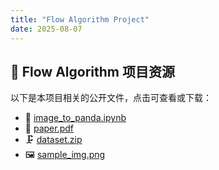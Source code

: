 ```yaml
---
title: "Flow Algorithm Project"
date: 2025-08-07
---
```


## 📁 Flow Algorithm 项目资源

以下是本项目相关的公开文件，点击可查看或下载：

- 📄 [image_to_panda.ipynb](/files/flow_alg/data/collision_generate_dataset/image_to_panda.ipynb)
- 📄 [paper.pdf](/files/flow_alg/data/collision_generate_dataset/paper.pdf)
- 🗜️ [dataset.zip](/files/flow_alg/data/collision_generate_dataset/dataset.zip)
- 🖼 [sample_img.png](/files/flow_alg/data/collision_generate_dataset/sample_img.png)
